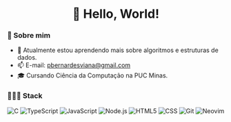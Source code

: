 <h1 align=center> 👋 Hello, World! </h1> 

### 🚀 Sobre mim

- 📒 Atualmente estou aprendendo mais sobre algoritmos e estruturas de dados.
- 📫 E-mail: pbernardesviana@gmail.com
- 🎓 Cursando Ciência da Computação na PUC Minas.

### 🧑🏽‍💻 Stack
![C](https://img.shields.io/badge/-C-000?&logo=C&logoColor=007ACC)
![TypeScript](https://img.shields.io/badge/-TypeScript-000?&logo=TypeScript&logoColor=007ACC)
![JavaScript](https://img.shields.io/badge/-JavaScript-000?&logo=JavaScript&logoColor=ddc508)
![Node.js](https://img.shields.io/badge/-Node-000?&logo=node.js)
![HTML5](https://img.shields.io/badge/-HTML5-000?&logo=html5&logoColor=E34F26)
![CSS](https://img.shields.io/badge/-CSS-000?&logo=css3&logoColor=1572B6)
![Git](https://img.shields.io/badge/-Git-000?&logo=git&logoColor=F05032)
![Neovim](https://img.shields.io/badge/-Neovim-000?&logo=neovim)
